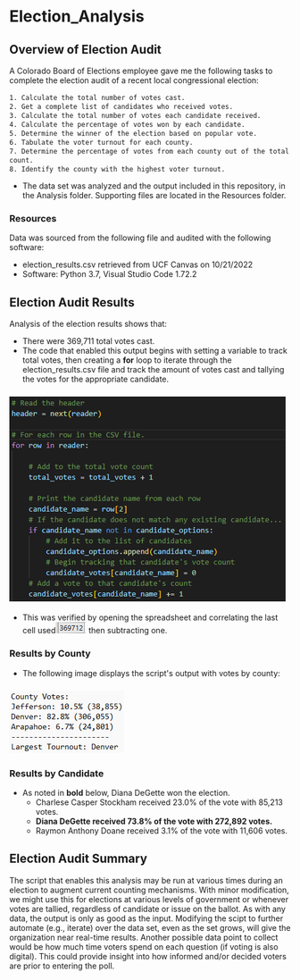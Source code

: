 # Election_Analysis

## Overview of Election Audit
A Colorado Board of Elections employee gave me the following tasks to complete the election audit of a recent local congressional election:

    1. Calculate the total number of votes cast.
    2. Get a complete list of candidates who received votes.
    3. Calculate the total number of votes each candidate received.
    4. Calculate the percentage of votes won by each candidate.
    5. Determine the winner of the election based on popular vote.
    6. Tabulate the voter turnout for each county.
    7. Determine the percentage of votes from each county out of the total count.
    8. Identify the county with the highest voter turnout.
- The data set was analyzed and the output included in this repository, in the Analysis folder. Supporting files are located in the Resources folder.
### Resources
Data was sourced from the following file and audited with the following software:
- election_results.csv retrieved from UCF Canvas on 10/21/2022
- Software: Python 3.7, Visual Studio Code 1.72.2 

## Election Audit Results
Analysis of the election results shows that:
- There were 369,711 total votes cast. 
- The code that enabled this output begins with setting a variable to track total votes, then creating a **for** loop to iterate through the election_results.csv file and track the amount of votes cast and tallying the votes for the appropriate candidate.
### ![For Loop](https://github.com/scottemac00/Election_Analysis/blob/3999b1b03f407609f25dfc2281638f9f346d2778/Resources/Candidate%20Vote%20Tally%20Loop.png)  
- This was verified by opening the spreadsheet and correlating the last cell used![election_results.csv last cell](https://github.com/scottemac00/Election_Analysis/blob/3999b1b03f407609f25dfc2281638f9f346d2778/Resources/Total%20Cell%20Count.png) then subtracting one. 
### Results by County
- The following image displays the script's output with votes by county:
### ![](https://github.com/scottemac00/Election_Analysis/blob/77e4ba4937e886462a881fb043f5b988f24d13c0/Resources/County%20Tallies.png)

### Results by Candidate
- As noted in **bold** below, Diana DeGette won the election.
  - Charlese Casper Stockham received 23.0% of the vote with 85,213 votes.
  - **Diana DeGette received 73.8% of the vote with 272,892 votes.**
  - Raymon Anthony Doane received 3.1% of the vote with 11,606 votes.  
   
## Election Audit Summary
  The script that enables this analysis may be run at various times during an election to augment current counting mechanisms. With minor modification, we might use this for elections at various levels of government or whenever votes are tallied, regardless of candidate or issue on the ballot. As with any data, the output is only as good as the input. Modifying the scipt to further automate (e.g., iterate) over the data set, even as the set grows, will give the organization near real-time results. Another possible data point to collect would be how much time voters spend on each question (if voting is also digital). This could provide insight into how informed and/or decided voters are prior to entering the poll.
